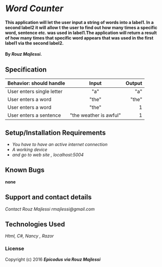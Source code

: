 # _Word  Counter_

#### This application will let the user input a string of words into a label1. In a second label2 it will allow t the user to find out how many times a specific word, sentence etc. was used in label1.The application will return a result of how many times that specific word appears that was used in the first label1 via the second label2.

#### By _**Rouz Majlessi.**_

## Specification

| Behavior: should handle           |  Input    | Output|
| --------------------------------- |:---------:| -----:|
| User enters single letter    |   "a" | "a" |        
| User enters a word    | "the"| "the"   |
| User enters a word | "the" | 1 |
| User enters a sentence  |"the weather is awful"       | 1  |

## Setup/Installation Requirements

* _You have to have an active internet connection_
* _A working device_
* _and go to web site , localhost:5004_

## Known Bugs

__none__

## Support and contact details

_Contact Rouz Majlessi_
_rmajlessi@gmail.com_
## Technologies Used

_Html, C#, Nancy , Razor_

### License



Copyright (c) 2016 **_Epicodus via Rouz Majlessi_**
